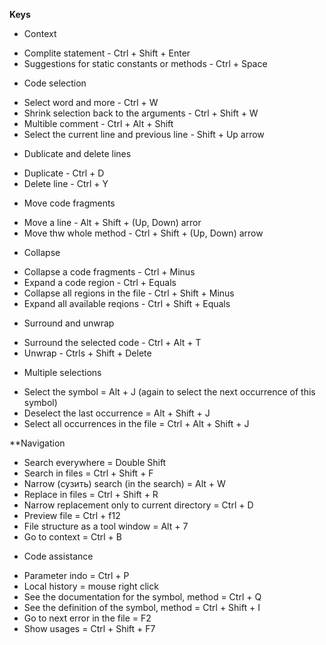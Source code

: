 **Keys**

* Context
- Complite statement - Ctrl + Shift + Enter
- Suggestions for static constants or methods - Ctrl + Space

* Code selection
- Select word and more - Ctrl + W
- Shrink selection back to the arguments - Ctrl + Shift + W
- Multible comment - Ctrl + Alt + Shift
- Select the current line and previous line - Shift + Up arrow

* Dublicate and delete lines
- Duplicate - Ctrl + D
- Delete line - Ctrl + Y

* Move code fragments
- Move a line - Alt + Shift + (Up, Down) arror
- Move thw whole method - Ctrl + Shift + (Up, Down) arrow

* Collapse
- Collapse a code fragments - Ctrl + Minus
- Expand a code region - Ctrl + Equals
- Collapse all regions in the file - Ctrl + Shift + Minus
- Expand all available reqions - Ctrl + Shift + Equals

* Surround and unwrap
- Surround the selected code - Ctrl + Alt + T
- Unwrap - Ctrls + Shift + Delete

*  Multiple selections
- Select the symbol = Alt + J
(again to select the next occurrence of this symbol)
- Deselect the last occurrence = Alt + Shift + J
- Select all occurrences in the file = Ctrl + Alt + Shift + J

**Navigation
- Search everywhere = Double Shift
- Search in files = Ctrl + Shift + F
- Narrow (сузить) search (in the search) = Alt + W
- Replace in files = Ctrl + Shift + R
- Narrow replacement only to current directory = Ctrl + D
- Preview file = Ctrl + f12
- File structure as a tool window = Alt + 7
- Go to context = Ctrl + B

* Code assistance
- Parameter indo = Ctrl + P
- Local history = mouse right click
- See the documentation for the symbol, method = Ctrl + Q
- See the definition of the symbol, method = Ctrl + Shift + I
- Go to next error in the file = F2
- Show usages = Ctrl + Shift + F7



